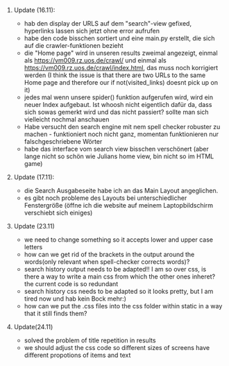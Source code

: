 1. Update (16.11):
   - hab den display der URLS auf dem "search"-view gefixed, hyperlinks lassen sich jetzt ohne error aufrufen
   - habe den code bisschen sortiert und eine main.py erstellt, die sich auf die crawler-funktionen bezieht
   - die "Home page" wird in unseren results zweimal angezeigt, einmal als https://vm009.rz.uos.de/crawl/ und einmal als https://vm009.rz.uos.de/crawl/index.html, das muss noch korrigiert werden  (I think the issue is that there are two URLs to the same Home page and therefore our if not(visited_links) doesnt pick up on it)
   - jedes mal wenn unsere spider() funktion aufgerufen wird, wird ein neuer Index aufgebaut. Ist whoosh nicht eigentlich dafür da, dass sich sowas gemerkt wird und das nicht passiert? sollte man sich vielleicht nochmal anschauen
   - Habe versucht den search engine mit nem spell checker robuster zu machen - funktioniert noch nicht ganz, momentan funktionieren nur falschgeschriebene Wörter
   - habe das interface vom search view bisschen verschönert (aber lange nicht so schön wie Julians home view, bin nicht so im HTML game)

2. Update (17.11):
   - die Search Ausgabeseite habe ich an das Main Layout angeglichen.
   - es gibt noch probleme des Layouts bei unterschiedlicher Fenstergröße (öffne ich die website auf meinem Laptopbildschirm verschiebt sich einiges)

3. Update (23.11)
   - we need to change something so it accepts lower and upper case letters
   - how can we get rid of the brackets in the output around the words(only relevant when spell-checker corrects words)? 
   - search history output needs to be adapted!! I am so over css, is there a way to write a main css from which the other ones inheret? the current code is so redundant
   - search history css needs to be adapted so it looks pretty, but I am tired now und hab kein Bock mehr:) 
   - how can we put the .css files into the css folder within static in a way that it still finds them?

4. Update(24.11)
   - solved the problem of title repetition in results
   - we should adjust the css code so different sizes of screens have different propotions of items and text
